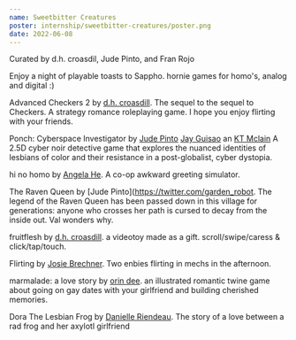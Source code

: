 ```yaml
---
name: Sweetbitter Creatures
poster: internship/sweetbitter-creatures/poster.png
date: 2022-06-08
---
```


Curated by d.h. croasdil, Jude Pinto, and Fran Rojo

Enjoy a night of playable toasts to Sappho. hornie games for homo's, analog and digital :)

Advanced Checkers 2 by [d.h. croasdill](https://twitter.com/hotlocalwizards). The sequel to the sequel to Checkers.  A strategy romance roleplaying game. I hope you enjoy flirting with your friends.

Ponch: Cyberspace Investigator by [Jude Pinto](https://twitter.com/garden_robot) [Jay Guisao](https://twitter.com/jason_guisao) an [KT Mclain](kaitlinmclain.com.) A 2.5D cyber noir detective game that explores the nuanced identities of lesbians of color and their resistance in a post-globalist, cyber dystopia.

hi no homo by [Angela He](https://twitter.com/zephybite). A co-op awkward greeting simulator.

The Raven Queen by [Jude Pinto](https://twitter.com/garden_robot. The legend of the Raven Queen has been passed down in this village for generations: anyone who crosses her path is cursed to decay from the inside out. Val wonders why.

fruitflesh by [d.h. croasdill](https://twitter.com/hotlocalwizards). a videotoy made as a gift. scroll/swipe/caress & click/tap/touch.

Flirting by [Josie Brechner](https://twitter.com/visagermusic). Two enbies flirting in mechs in the afternoon.

marmalade: a love story by [orin dee](https://orindee.org/). an illustrated romantic twine game about going on gay dates with your girlfriend and building cherished memories.

Dora The Lesbian Frog by [Danielle Riendeau](https://twitter.com/Danielleri). The story of a love between a rad frog and her axylotl girlfriend